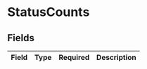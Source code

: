 # StatusCounts


## Fields

| Field       | Type        | Required    | Description |
| ----------- | ----------- | ----------- | ----------- |